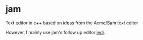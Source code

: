 # jam
Text editor in c++ based on ideas from the Acme/Sam text editor

However, I mainly use jam's follow up editor [jedi](https://github.com/janm31415/jedi).

